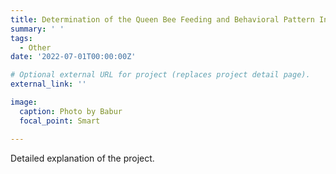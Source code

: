 ```yaml
---
title: Determination of the Queen Bee Feeding and Behavioral Pattern Interaction between the Queen and Worker Bees Acting on the Queen Bees Health
summary: ' '
tags:
  - Other
date: '2022-07-01T00:00:00Z'

# Optional external URL for project (replaces project detail page).
external_link: ''

image:
  caption: Photo by Babur
  focal_point: Smart

---
```


  Detailed explanation of the project.
  
